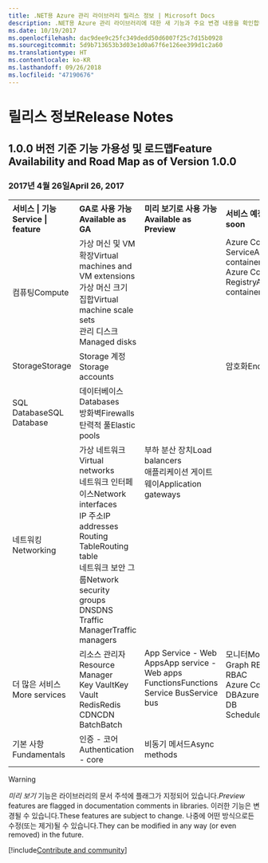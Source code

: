 ```yaml
---
title: .NET용 Azure 관리 라이브러리 릴리스 정보 | Microsoft Docs
description: .NET용 Azure 관리 라이브러리에 대한 새 기능과 주요 변경 내용을 확인합니다.
ms.date: 10/19/2017
ms.openlocfilehash: dac9dee9c25fc349dedd50d6007f25c7d15b0928
ms.sourcegitcommit: 5d9b713653b3d03e1d0a67f6e126ee399d1c2a60
ms.translationtype: HT
ms.contentlocale: ko-KR
ms.lasthandoff: 09/26/2018
ms.locfileid: "47190676"
---
```

# <a name="release-notes"></a><span data-ttu-id="6ef49-103">릴리스 정보</span><span class="sxs-lookup"><span data-stu-id="6ef49-103">Release Notes</span></span> 

## <a name="feature-availability-and-road-map-as-of-version-100"></a><span data-ttu-id="6ef49-104">1.0.0 버전 기준 기능 가용성 및 로드맵</span><span class="sxs-lookup"><span data-stu-id="6ef49-104">Feature Availability and Road Map as of Version 1.0.0</span></span> ##
### <a name="april-26-2017"></a><span data-ttu-id="6ef49-105">2017년 4월 26일</span><span class="sxs-lookup"><span data-stu-id="6ef49-105">April 26, 2017</span></span>

<table>
  <tr>
    <th align="left"><span data-ttu-id="6ef49-106">서비스 | 기능</span><span class="sxs-lookup"><span data-stu-id="6ef49-106">Service | feature</span></span></th>
    <th align="left"><span data-ttu-id="6ef49-107">GA로 사용 가능</span><span class="sxs-lookup"><span data-stu-id="6ef49-107">Available as GA</span></span></th>
    <th align="left"><span data-ttu-id="6ef49-108">미리 보기로 사용 가능</span><span class="sxs-lookup"><span data-stu-id="6ef49-108">Available as Preview</span></span></th>
    <th align="left"><span data-ttu-id="6ef49-109">서비스 예정</span><span class="sxs-lookup"><span data-stu-id="6ef49-109">Coming soon</span></span></th>
  </tr>
  <tr>
    <td><span data-ttu-id="6ef49-110">컴퓨팅</span><span class="sxs-lookup"><span data-stu-id="6ef49-110">Compute</span></span></td>
    <td><span data-ttu-id="6ef49-111">가상 머신 및 VM 확장</span><span class="sxs-lookup"><span data-stu-id="6ef49-111">Virtual machines and VM extensions</span></span><br><span data-ttu-id="6ef49-112">가상 머신 크기 집합</span><span class="sxs-lookup"><span data-stu-id="6ef49-112">Virtual machine scale sets</span></span><br><span data-ttu-id="6ef49-113">관리 디스크</span><span class="sxs-lookup"><span data-stu-id="6ef49-113">Managed disks</span></span></td>
    <td></td>
    <td valign="top"><span data-ttu-id="6ef49-114">Azure Container Service</span><span class="sxs-lookup"><span data-stu-id="6ef49-114">Azure container services</span></span><br><span data-ttu-id="6ef49-115">Azure Container Registry</span><span class="sxs-lookup"><span data-stu-id="6ef49-115">Azure container registry</span></span></td>
  </tr>
  <tr>
    <td><span data-ttu-id="6ef49-116">Storage</span><span class="sxs-lookup"><span data-stu-id="6ef49-116">Storage</span></span></td>
    <td><span data-ttu-id="6ef49-117">Storage 계정</span><span class="sxs-lookup"><span data-stu-id="6ef49-117">Storage accounts</span></span></td>
    <td></td>
    <td><span data-ttu-id="6ef49-118">암호화</span><span class="sxs-lookup"><span data-stu-id="6ef49-118">Encryption</span></span></td>
  </tr>
  <tr>
    <td><span data-ttu-id="6ef49-119">SQL Database</span><span class="sxs-lookup"><span data-stu-id="6ef49-119">SQL Database</span></span></td>
    <td><span data-ttu-id="6ef49-120">데이터베이스</span><span class="sxs-lookup"><span data-stu-id="6ef49-120">Databases</span></span><br><span data-ttu-id="6ef49-121">방화벽</span><span class="sxs-lookup"><span data-stu-id="6ef49-121">Firewalls</span></span><br><span data-ttu-id="6ef49-122">탄력적 풀</span><span class="sxs-lookup"><span data-stu-id="6ef49-122">Elastic pools</span></span></td>
    <td></td>
    <td valign="top"></td>
  </tr>
  <tr>
    <td><span data-ttu-id="6ef49-123">네트워킹</span><span class="sxs-lookup"><span data-stu-id="6ef49-123">Networking</span></span></td>
    <td><span data-ttu-id="6ef49-124">가상 네트워크</span><span class="sxs-lookup"><span data-stu-id="6ef49-124">Virtual networks</span></span><br><span data-ttu-id="6ef49-125">네트워크 인터페이스</span><span class="sxs-lookup"><span data-stu-id="6ef49-125">Network interfaces</span></span><br><span data-ttu-id="6ef49-126">IP 주소</span><span class="sxs-lookup"><span data-stu-id="6ef49-126">IP addresses</span></span><br><span data-ttu-id="6ef49-127">Routing Table</span><span class="sxs-lookup"><span data-stu-id="6ef49-127">Routing table</span></span><br><span data-ttu-id="6ef49-128">네트워크 보안 그룹</span><span class="sxs-lookup"><span data-stu-id="6ef49-128">Network security groups</span></span><br><span data-ttu-id="6ef49-129">DNS</span><span class="sxs-lookup"><span data-stu-id="6ef49-129">DNS</span></span><br><span data-ttu-id="6ef49-130">Traffic Manager</span><span class="sxs-lookup"><span data-stu-id="6ef49-130">Traffic managers</span></span></td>
    <td valign="top"><span data-ttu-id="6ef49-131">부하 분산 장치</span><span class="sxs-lookup"><span data-stu-id="6ef49-131">Load balancers</span></span><br><span data-ttu-id="6ef49-132">애플리케이션 게이트웨이</span><span class="sxs-lookup"><span data-stu-id="6ef49-132">Application gateways</span></span></td>
    <td valign="top"></td>
  </tr>
  <tr>
    <td><span data-ttu-id="6ef49-133">더 많은 서비스</span><span class="sxs-lookup"><span data-stu-id="6ef49-133">More services</span></span></td>
    <td><span data-ttu-id="6ef49-134">리소스 관리자</span><span class="sxs-lookup"><span data-stu-id="6ef49-134">Resource Manager</span></span><br><span data-ttu-id="6ef49-135">Key Vault</span><span class="sxs-lookup"><span data-stu-id="6ef49-135">Key Vault</span></span><br><span data-ttu-id="6ef49-136">Redis</span><span class="sxs-lookup"><span data-stu-id="6ef49-136">Redis</span></span><br><span data-ttu-id="6ef49-137">CDN</span><span class="sxs-lookup"><span data-stu-id="6ef49-137">CDN</span></span><br><span data-ttu-id="6ef49-138">Batch</span><span class="sxs-lookup"><span data-stu-id="6ef49-138">Batch</span></span></td>
    <td valign="top"><span data-ttu-id="6ef49-139">App Service - Web Apps</span><span class="sxs-lookup"><span data-stu-id="6ef49-139">App service - Web apps</span></span><br><span data-ttu-id="6ef49-140">Functions</span><span class="sxs-lookup"><span data-stu-id="6ef49-140">Functions</span></span><br><span data-ttu-id="6ef49-141">Service Bus</span><span class="sxs-lookup"><span data-stu-id="6ef49-141">Service bus</span></span></td>
    <td valign="top"><span data-ttu-id="6ef49-142">모니터</span><span class="sxs-lookup"><span data-stu-id="6ef49-142">Monitor</span></span><br><span data-ttu-id="6ef49-143">Graph RBAC</span><span class="sxs-lookup"><span data-stu-id="6ef49-143">Graph RBAC</span></span><br><span data-ttu-id="6ef49-144">Azure Cosmos DB</span><span class="sxs-lookup"><span data-stu-id="6ef49-144">Azure Cosmos DB</span></span><br><span data-ttu-id="6ef49-145">Scheduler</span><span class="sxs-lookup"><span data-stu-id="6ef49-145">Scheduler</span></span></td>
  </tr>
  <tr>
    <td><span data-ttu-id="6ef49-146">기본 사항</span><span class="sxs-lookup"><span data-stu-id="6ef49-146">Fundamentals</span></span></td>
    <td><span data-ttu-id="6ef49-147">인증 - 코어</span><span class="sxs-lookup"><span data-stu-id="6ef49-147">Authentication - core</span></span></td>
    <td><span data-ttu-id="6ef49-148">비동기 메서드</span><span class="sxs-lookup"><span data-stu-id="6ef49-148">Async methods</span></span></td>
    <td valign="top"></td>
  </tr>
</table>

> [!WARNING] 
> <span data-ttu-id="6ef49-149">*미리 보기* 기능은 라이브러리의 문서 주석에 플래그가 지정되어 있습니다.</span><span class="sxs-lookup"><span data-stu-id="6ef49-149">*Preview* features are flagged in documentation comments in libraries.</span></span> <span data-ttu-id="6ef49-150">이러한 기능은 변경될 수 있습니다.</span><span class="sxs-lookup"><span data-stu-id="6ef49-150">These features are subject to change.</span></span> <span data-ttu-id="6ef49-151">나중에 어떤 방식으로든 수정(또는 제거)될 수 있습니다.</span><span class="sxs-lookup"><span data-stu-id="6ef49-151">They can be modified in any way (or even removed) in the future.</span></span>

[!include[Contribute and community](includes/contribute.md)]
